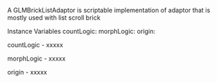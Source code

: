 A GLMBrickListAdaptor is scriptable implementation of adaptor that is mostly used with list scroll brick

Instance Variables
	countLogic:		<Object>
	morphLogic:		<Object>
	origin:		<Object>

countLogic
	- xxxxx

morphLogic
	- xxxxx

origin
	- xxxxx
